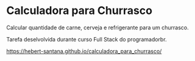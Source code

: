 # Calculadora para Churrasco
Calcular quantidade de carne, cerveja e refrigerante para um churrasco.

Tarefa deselvolvida durante curso Full Stack do programadorbr.

https://hebert-santana.github.io/calculadora_para_churrasco/



